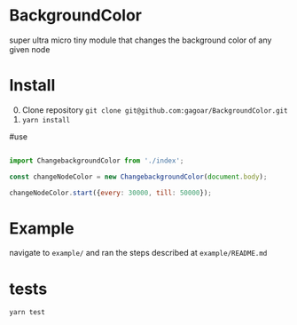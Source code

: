 # BackgroundColor
super ultra micro tiny module that changes the background color of any given node


# Install

0. Clone repository `git clone git@github.com:gagoar/BackgroundColor.git`
0. `yarn install`


#use

```js

import ChangebackgroundColor from './index';

const changeNodeColor = new ChangebackgroundColor(document.body);

changeNodeColor.start({every: 30000, till: 50000});

```

# Example

navigate to `example/` and ran the steps described at `example/README.md`


# tests

`yarn test`
